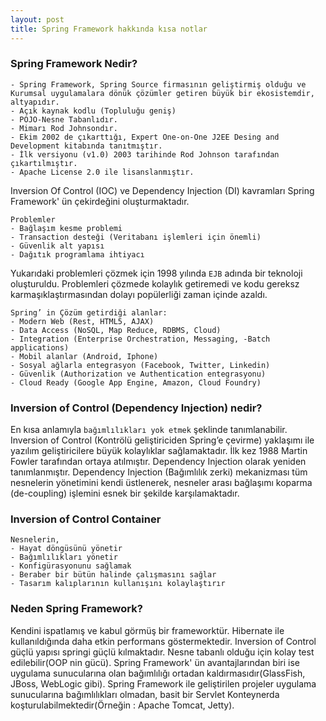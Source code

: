 ```yaml
---
layout: post
title: Spring Framework hakkında kısa notlar
---
```


### Spring Framework Nedir? ###
	- Spring Framework, Spring Source firmasının geliştirmiş olduğu ve Kurumsal uygulamalara dönük çözümler getiren büyük bir ekosistemdir, altyapıdır.
	- Açık kaynak kodlu (Topluluğu geniş)
	- POJO-Nesne Tabanlıdır.
	- Mimarı Rod Johnsondır.
	- Ekim 2002 de çıkarttığı, Expert One-on-One J2EE Desing and Development kitabında tanıtmıştır.
	- İlk versiyonu (v1.0) 2003 tarihinde Rod Johnson tarafından çıkartılmıştır.
	- Apache License 2.0 ile lisanslanmıştır.

Inversion Of Control (IOC) ve Dependency Injection (DI) kavramları Spring Framework' ün çekirdeğini oluşturmaktadır.

	Problemler
	- Bağlaşım kesme problemi
	- Transaction desteği (Veritabanı işlemleri için önemli)
	- Güvenlik alt yapısı
	- Dağıtık programlama ihtiyacı

Yukarıdaki problemleri çözmek için 1998 yılında `EJB` adında bir teknoloji oluşturuldu. Problemleri çözmede kolaylık getiremedi ve kodu gereksz karmaşıklaştırmasından dolayı popülerliği zaman içinde azaldı.

	Spring’ in Çözüm getirdiği alanlar:
	- Modern Web (Rest, HTML5, AJAX)
	- Data Access (NoSQL, Map Reduce, RDBMS, Cloud)
	- Integration (Enterprise Orchestration, Messaging, -Batch applications)
	- Mobil alanlar (Android, Iphone)
	- Sosyal ağlarla entegrasyon (Facebook, Twitter, Linkedin)
	- Güvenlik (Authorization ve Authentication entegrasyonu)
	- Cloud Ready (Google App Engine, Amazon, Cloud Foundry)

### Inversion of Control (Dependency Injection) nedir? ###

En kısa anlamıyla `bağımlılıkları yok etmek` şeklinde tanımlanabilir. Inversion of Control (Kontrölü geliştiriciden Spring’e çevirme) yaklaşımı ile yazılım geliştiricilere büyük kolaylıklar sağlamaktadır. İlk kez 1988 Martin Fowler tarafından ortaya atılmıştır. Dependency Injection olarak yeniden tanımlanmıştır. Dependency Injection (Bağımlılık zerki) mekanizması tüm nesnelerin yönetimini kendi üstlenerek, nesneler arası bağlaşımı koparma (de-coupling) işlemini esnek bir şekilde karşılamaktadır.

### Inversion of Control Container ###

	Nesnelerin,
	- Hayat döngüsünü yönetir
	- Bağımlılıkları yönetir
	- Konfigürasyonunu sağlamak
	- Beraber bir bütün halinde çalışmasını sağlar
	- Tasarım kalıplarının kullanışını kolaylaştırır


### Neden Spring Framework? ###

Kendini ispatlamış ve kabul görmüş bir frameworktür. Hibernate ile kullanıldığında daha etkin performans göstermektedir. Inversion of Control güçlü yapısı springi güçlü kılmaktadır. Nesne tabanlı olduğu için kolay test edilebilir(OOP nin gücü). Spring Framework' ün avantajlarından biri ise uygulama sunucularına olan bağımlılığı ortadan kaldırmasıdır(GlassFish, JBoss, WebLogic gibi). Spring Framework ile geliştirilen projeler uygulama sunucularına bağımlılıkları olmadan, basit bir Servlet Konteynerda koşturulabilmektedir(Örneğin : Apache Tomcat, Jetty).

